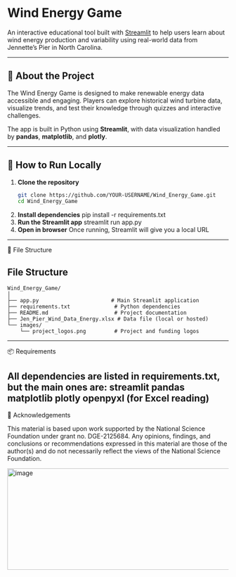# Wind Energy Game

An interactive educational tool built with [Streamlit](https://streamlit.io/) to help users learn about wind energy production and variability using real-world data from Jennette’s Pier in North Carolina.



---

## 📖 About the Project
The Wind Energy Game is designed to make renewable energy data accessible and engaging. Players can explore historical wind turbine data, visualize trends, and test their knowledge through quizzes and interactive challenges.

The app is built in Python using **Streamlit**, with data visualization handled by **pandas**, **matplotlib**, and **plotly**.

---

## 🚀 How to Run Locally

1. **Clone the repository**
   ```bash
   git clone https://github.com/YOUR-USERNAME/Wind_Energy_Game.git
   cd Wind_Energy_Game
2. **Install dependencies**
   pip install -r requirements.txt
3. **Run the Streamlit app**
   streamlit run app.py
4. **Open in browser**
   Once running, Streamlit will give you a local URL

---
📂 File Structure

## File Structure

```
Wind_Energy_Game/
│
├── app.py                       # Main Streamlit application
├── requirements.txt              # Python dependencies
├── README.md                     # Project documentation
├── Jen_Pier_Wind_Data_Energy.xlsx # Data file (local or hosted)
└── images/
    └── project_logos.png         # Project and funding logos
```

---
📦 Requirements

All dependencies are listed in requirements.txt, but the main ones are:
streamlit
pandas
matplotlib
plotly
openpyxl (for Excel reading)
---
📜 Acknowledgements

This material is based upon work supported by the National Science Foundation under grant no. DGE-2125684.
Any opinions, findings, and conclusions or recommendations expressed in this material are those of the author(s) and do not necessarily reflect the views of the National Science Foundation.

<img width="720" height="231" alt="image" src="https://github.com/user-attachments/assets/7512c1d2-c150-4011-8746-562facec0fa7" />
